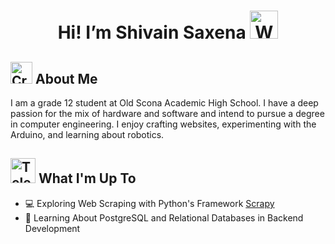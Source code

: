 
<h1 align="center"> Hi! I’m Shivain Saxena <img src="https://raw.githubusercontent.com/Tarikul-Islam-Anik/Animated-Fluent-Emojis/master/Emojis/Hand%20gestures/Waving%20Hand.png" alt="Waving Hand" width="45" height="45" /></h1>
<h2> <img src="https://raw.githubusercontent.com/Tarikul-Islam-Anik/Animated-Fluent-Emojis/master/Emojis/Activities/Crystal%20Ball.png" alt="Crystal Ball" width="35" height="35" /> About Me</h2>
<p>I am a grade 12 student at Old Scona Academic High School. I have a deep passion for the mix of hardware and software and intend to pursue a degree in computer engineering. I enjoy crafting websites, experimenting with the Arduino, and learning about robotics. <br> </p>
<h2><img src="https://raw.githubusercontent.com/Tarikul-Islam-Anik/Telegram-Animated-Emojis/main/Objects/Telescope.webp" alt="Telescope" width="40" height="40" /> What I'm Up To</h2>
<ul>
  <li>💻 Exploring Web Scraping with Python's Framework <a href="https://scrapy.org/">Scrapy</a></li>
  <li>💾 Learning About PostgreSQL and Relational Databases in Backend Development</li>
</ul>
<!---
ShivainSaxena/ShivainSaxena is a ✨ special ✨ repository because its `README.md` (this file) appears on your GitHub profile.
You can click the Preview link to take a look at your changes.
--->
